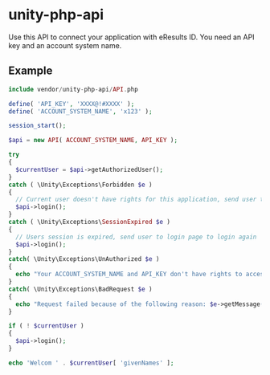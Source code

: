 unity-php-api
=============
Use this API to connect your application with eResults ID. You need an API key and an account system name.

## Example
```php
include vendor/unity-php-api/API.php

define( 'API_KEY', 'XXXX@!#XXXX' );
define( 'ACCOUNT_SYSTEM_NAME', 'x123' );

session_start();

$api = new API( ACCOUNT_SYSTEM_NAME, API_KEY );

try
{
  $currentUser = $api->getAuthorizedUser();
}
catch ( \Unity\Exceptions\Forbidden $e )
{
  // Current user doesn't have rights for this application, send user to login page
  $api->login();
}
catch ( \Unity\Exceptions\SessionExpired $e )
{
  // Users session is expired, send user to login page to login again
  $api->login();
}
catch( \Unity\Exceptions\UnAuthorized $e )
{
  echo "Your ACCOUNT_SYSTEM_NAME and API_KEY don't have rights to access the API";
}
catch( \Unity\Exceptions\BadRequest $e )
{
  echo "Request failed because of the following reason: $e->getMessage()";
}

if ( ! $currentUser )
{
  $api->login();
}

echo 'Welcom ' . $currentUser[ 'givenNames' ];
```
